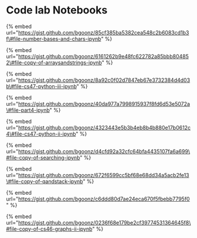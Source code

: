 # Code lab Notebooks

{% embed url="https://gist.github.com/bgoonz/85cf385ba5382cea548c2b6083cd1b3f\#file-number-bases-and-chars-ipynb" %}



{% embed url="https://gist.github.com/bgoonz/6161262b9e48fc622782a85bbb804852\#file-copy-of-arraysandstrings-ipynb" %}

{% embed url="https://gist.github.com/bgoonz/8a92c0f02d7847eb67e3732384d4d03b\#file-cs47-python-iii-ipynb" %}



{% embed url="https://gist.github.com/bgoonz/40da977a7998915937f8fd6d53e5072a\#file-part4-ipynb" %}

{% embed url="https://gist.github.com/bgoonz/4323443e5b3b4eb8b4b880e17b0612c4\#file-cs47-python-ii-ipynb" %}



{% embed url="https://gist.github.com/bgoonz/d4cfd92a32cfc64bfa4435107fa6a699\#file-copy-of-searching-ipynb" %}

{% embed url="https://gist.github.com/bgoonz/672f6599cc5bf68e68dd34a5acb2fe13\#file-copy-of-qandstack-ipynb" %}



{% embed url="https://gist.github.com/bgoonz/c6ddd80d7ae24eca670f5fbebb7795f0" %}

















































{% embed url="https://gist.github.com/bgoonz/0236f68e179be2cf39774531364645f8\#file-copy-of-cs46-graphs-ii-ipynb" %}




